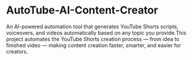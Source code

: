 # AutoTube-AI-Content-Creator
An AI-powered automation tool that generates YouTube Shorts scripts, voiceovers, and videos automatically based on any topic you provide.This project automates the YouTube Shorts creation process — from idea to finished video — making content creation faster, smarter, and easier for creators.
